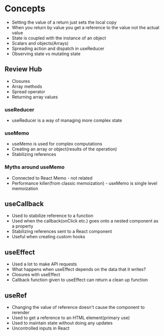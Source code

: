 # Concepts

- Setting the value of a return just sets the local copy
- When you return by value you get a reference to the value not the actual value
- State is coupled with the instance of an object
- Scalars and objects(Arrays)
- Spreading action and dispatch in useReducer
- Observing state vs mutating state

## Review Hub

- Closures
- Array methods
- Spread operator
- Returning array values

### useReducer

- useReducer is a way of managing more complex state

### useMemo

- useMemo is used for complex computations
- Creating an array or object(results of the operation)
- Stabilizing references

### Myths around useMemo

- Connected to React Memo - not related
- Performance killer(from classic memoization) - useMemo is single level memoization

## useCallback

- Used to stabilize reference to a function
- Used when the callback(onClick etc.) goes onto a nested component as a property
- Stabilizing references sent to a React component
- Useful when creating custom hooks

## useEffect

- Used a lot to make API requests
- What happens when useEffect depends on the data that it writes?
- Closures with useEffect
- Callback function given to useEffect can return a clean up function

## useRef

- Changing the value of reference doesn't cause the component to rerender
- Used to get a reference to an HTML element(primary use)
- Used to maintain state without doing any updates
- Uncontrolled inputs in React

